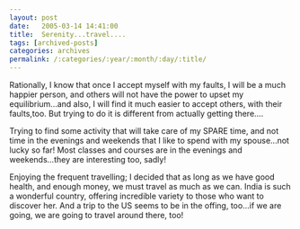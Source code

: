 ```yaml
---
layout: post
date:	2005-03-14 14:41:00
title:  Serenity...travel....
tags: [archived-posts]
categories: archives
permalink: /:categories/:year/:month/:day/:title/
---
```

Rationally, I know that once I accept myself with my faults, I will be a much happier person, and others will not have the power to upset my equilibrium...and also, I will find it much easier to accept others, with their faults,too. But trying to do it is different from actually getting there....

Trying to find some activity that will take care of my SPARE time, and not time in the evenings and weekends that I like to spend with my spouse...not lucky so far! Most classes and courses are in the evenings and weekends...they are interesting too, sadly!

Enjoying the frequent travelling; I decided that as long as we have good health, and enough money, we must travel as much as we can. India is such a wonderful country, offering incredible variety to those who want to discover her. And a trip to the US seems to be in the offing, too...if we are going, we are going to travel around there, too!
